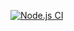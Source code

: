 [![Node.js CI](https://github.com/HalatedziS/BootCamp-terminal-tests/actions/workflows/node.js.yml/badge.svg)](https://github.com/HalatedziS/BootCamp-terminal-tests/actions/workflows/node.js.yml)
